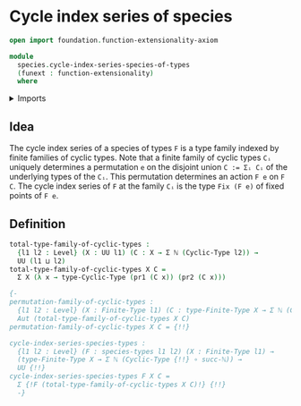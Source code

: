 # Cycle index series of species

```agda
open import foundation.function-extensionality-axiom

module
  species.cycle-index-series-species-of-types
  (funext : function-extensionality)
  where
```

<details><summary>Imports</summary>

```agda
open import elementary-number-theory.natural-numbers

open import foundation.dependent-pair-types
open import foundation.universe-levels

open import univalent-combinatorics.cyclic-finite-types funext
```

</details>

## Idea

The cycle index series of a species of types `F` is a type family indexed by
finite families of cyclic types. Note that a finite family of cyclic types `Cᵢ`
uniquely determines a permutation `e` on the disjoint union `C := Σᵢ Cᵢ` of the
underlying types of the `Cᵢ`. This permutation determines an action `F e` on
`F C`. The cycle index series of `F` at the family `Cᵢ` is the type `Fix (F e)`
of fixed points of `F e`.

## Definition

```agda
total-type-family-of-cyclic-types :
  {l1 l2 : Level} (X : UU l1) (C : X → Σ ℕ (Cyclic-Type l2)) →
  UU (l1 ⊔ l2)
total-type-family-of-cyclic-types X C =
  Σ X (λ x → type-Cyclic-Type (pr1 (C x)) (pr2 (C x)))

{-
permutation-family-of-cyclic-types :
  {l1 l2 : Level} (X : Finite-Type l1) (C : type-Finite-Type X → Σ ℕ (Cyclic-Type l2)) →
  Aut (total-type-family-of-cyclic-types X C)
permutation-family-of-cyclic-types X C = {!!}

cycle-index-series-species-types :
  {l1 l2 : Level} (F : species-types l1 l2) (X : Finite-Type l1) →
  (type-Finite-Type X → Σ ℕ (Cyclic-Type {!!} ∘ succ-ℕ)) →
  UU {!!}
cycle-index-series-species-types F X C =
  Σ {!F (total-type-family-of-cyclic-types X C)!} {!!}
  -}
```
